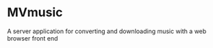 MVmusic
=======

A server application for converting and downloading music with a web browser front end
